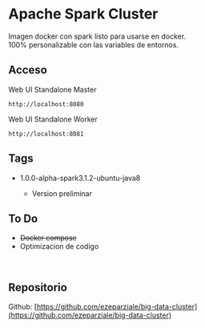 # Apache Spark Cluster

Imagen docker con spark listo para usarse en docker.  
100% personalizable con las variables de entornos.  

## Acceso

Web UI Standalone Master

```http
http://localhost:8080
```

Web UI Standalone Worker

```http
http://localhost:8081
```

## Tags

* 1.0.0-alpha-spark3.1.2-ubuntu-java8
  
  * Version preliminar

## To Do

* ~~Docker compose~~
* Optimizacion de codigo

&nbsp;

## Repositorio

Github: [https://github.com/ezeparziale/big-data-cluster](https://github.com/ezeparziale/big-data-cluster)
